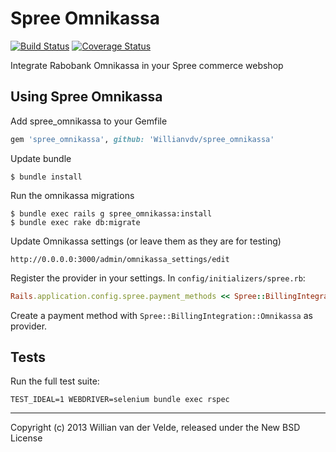 Spree Omnikassa
===============

[![Build Status](https://travis-ci.org/Willianvdv/spree_omnikassa.png?branch=master)](https://travis-ci.org/Willianvdv/spree_omnikassa)
[![Coverage Status](https://coveralls.io/repos/Willianvdv/spree_omnikassa/badge.png?branch=master)](https://coveralls.io/r/Willianvdv/spree_omnikassa?branch=master)

Integrate Rabobank Omnikassa in your Spree commerce webshop


Using Spree Omnikassa
---------------------
Add spree_omnikassa to your Gemfile

```ruby
gem 'spree_omnikassa', github: 'Willianvdv/spree_omnikassa'
```

Update bundle

	$ bundle install

Run the omnikassa migrations

	$ bundle exec rails g spree_omnikassa:install
	$ bundle exec rake db:migrate

Update Omnikassa settings (or leave them as they are for testing)

	http://0.0.0.0:3000/admin/omnikassa_settings/edit

Register the provider in your settings. In `config/initializers/spree.rb`:

```ruby
Rails.application.config.spree.payment_methods << Spree::BillingIntegration::Omnikassa
```

Create a payment method with `Spree::BillingIntegration::Omnikassa` as provider.


Tests
----

Run the full test suite:

```
TEST_IDEAL=1 WEBDRIVER=selenium bundle exec rspec
```

---
Copyright (c) 2013 Willian van der Velde, released under the New BSD License
